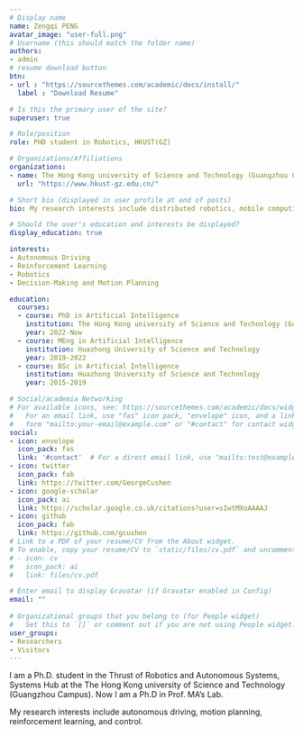 ```yaml
---
# Display name
name: Zengqi PENG
avatar_image: "user-full.png"
# Username (this should match the folder name)
authors:
- admin
# resume download button
btn:
- url : "https://sourcethemes.com/academic/docs/install/"
  label : "Download Resume"

# Is this the primary user of the site?
superuser: true

# Role/position
role: PHD student in Robotics, HKUST(GZ)

# Organizations/Affiliations
organizations:
- name: The Hong Kong university of Science and Technology (Guangzhou Campus)
  url: "https://www.hkust-gz.edu.cn/"

# Short bio (displayed in user profile at end of posts)
bio: My research interests include distributed robotics, mobile computing and programmable matter.

# Should the user's education and interests be displayed?
display_education: true

interests:
- Autonomous Driving
- Reinforcement Learning
- Robotics
- Decision-Making and Motion Planning

education:
  courses:
  - course: PhD in Artificial Intelligence
    institution: The Hong Kong university of Science and Technology (Guangzhou)
    year: 2022-Now
  - course: MEng in Artificial Intelligence
    institution: Huazhong University of Science and Technology
    year: 2019-2022
  - course: BSc in Artificial Intelligence
    institution: Huazhong University of Science and Technology
    year: 2015-2019

# Social/academia Networking
# For available icons, see: https://sourcethemes.com/academic/docs/widgets/#icons
#   For an email link, use "fas" icon pack, "envelope" icon, and a link in the
#   form "mailto:your-email@example.com" or "#contact" for contact widget.
social:
- icon: envelope
  icon_pack: fas
  link: '#contact'  # For a direct email link, use "mailto:test@example.org".
- icon: twitter
  icon_pack: fab
  link: https://twitter.com/GeorgeCushen
- icon: google-scholar
  icon_pack: ai
  link: https://scholar.google.co.uk/citations?user=sIwtMXoAAAAJ
- icon: github
  icon_pack: fab
  link: https://github.com/gcushen
# Link to a PDF of your resume/CV from the About widget.
# To enable, copy your resume/CV to `static/files/cv.pdf` and uncomment the lines below.  
# - icon: cv
#   icon_pack: ai
#   link: files/cv.pdf

# Enter email to display Gravatar (if Gravatar enabled in Config)
email: ""
  
# Organizational groups that you belong to (for People widget)
#   Set this to `[]` or comment out if you are not using People widget.  
user_groups:
- Researchers
- Visitors
---
```


I am a Ph.D. student in the Thrust of Robotics and Autonomous Systems, Systems Hub at the The Hong Kong university of Science and Technology (Guangzhou Campus). Now I am a Ph.D in Prof. MA’s Lab.

<!-- ![reviews](../../img/certifacates.jpg) -->

My research interests include autonomous driving, motion planning, reinforcement learning, and control.
